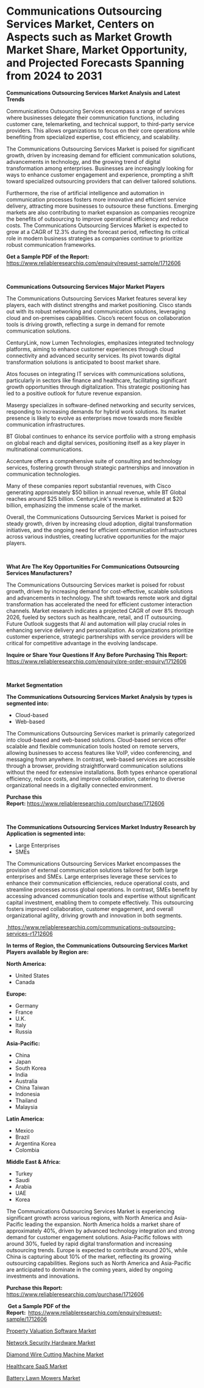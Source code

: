 <p><h1>Communications Outsourcing Services Market, Centers on Aspects such as Market Growth Market Share, Market Opportunity, and Projected Forecasts Spanning from 2024 to 2031</h1></p><p><strong>Communications Outsourcing Services Market Analysis and Latest Trends</strong></p>
<p><p>Communications Outsourcing Services encompass a range of services where businesses delegate their communication functions, including customer care, telemarketing, and technical support, to third-party service providers. This allows organizations to focus on their core operations while benefiting from specialized expertise, cost efficiency, and scalability.</p><p>The Communications Outsourcing Services Market is poised for significant growth, driven by increasing demand for efficient communication solutions, advancements in technology, and the growing trend of digital transformation among enterprises. Businesses are increasingly looking for ways to enhance customer engagement and experience, prompting a shift toward specialized outsourcing providers that can deliver tailored solutions. </p><p>Furthermore, the rise of artificial intelligence and automation in communication processes fosters more innovative and efficient service delivery, attracting more businesses to outsource these functions. Emerging markets are also contributing to market expansion as companies recognize the benefits of outsourcing to improve operational efficiency and reduce costs. The Communications Outsourcing Services Market is expected to grow at a CAGR of 12.3% during the forecast period, reflecting its critical role in modern business strategies as companies continue to prioritize robust communication frameworks.</p></p>
<p><strong>Get a Sample PDF of the Report:&nbsp;</strong> <a href="https://www.reliableresearchiq.com/enquiry/request-sample/1712606?utm_campaign=1136&utm_medium=2&utm_source=Github&utm_content=ia&utm_term=22102024&utm_id=communications-outsourcing-services">https://www.reliableresearchiq.com/enquiry/request-sample/1712606</a></p>
<p>&nbsp;</p>
<p><strong>Communications Outsourcing Services Major Market Players</strong></p>
<p><p>The Communications Outsourcing Services Market features several key players, each with distinct strengths and market positioning. Cisco stands out with its robust networking and communication solutions, leveraging cloud and on-premises capabilities. Cisco’s recent focus on collaboration tools is driving growth, reflecting a surge in demand for remote communication solutions.</p><p>CenturyLink, now Lumen Technologies, emphasizes integrated technology platforms, aiming to enhance customer experiences through cloud connectivity and advanced security services. Its pivot towards digital transformation solutions is anticipated to boost market share.</p><p>Atos focuses on integrating IT services with communications solutions, particularly in sectors like finance and healthcare, facilitating significant growth opportunities through digitalization. This strategic positioning has led to a positive outlook for future revenue expansion.</p><p>Masergy specializes in software-defined networking and security services, responding to increasing demands for hybrid work solutions. Its market presence is likely to evolve as enterprises move towards more flexible communication infrastructures.</p><p>BT Global continues to enhance its service portfolio with a strong emphasis on global reach and digital services, positioning itself as a key player in multinational communications.</p><p>Accenture offers a comprehensive suite of consulting and technology services, fostering growth through strategic partnerships and innovation in communication technologies.</p><p>Many of these companies report substantial revenues, with Cisco generating approximately $50 billion in annual revenue, while BT Global reaches around $25 billion. CenturyLink's revenue is estimated at $20 billion, emphasizing the immense scale of the market.</p><p>Overall, the Communications Outsourcing Services Market is poised for steady growth, driven by increasing cloud adoption, digital transformation initiatives, and the ongoing need for efficient communication infrastructures across various industries, creating lucrative opportunities for the major players.</p></p>
<p>&nbsp;</p>
<p><strong>What Are The Key Opportunities For Communications Outsourcing Services Manufacturers?</strong></p>
<p><p>The Communications Outsourcing Services market is poised for robust growth, driven by increasing demand for cost-effective, scalable solutions and advancements in technology. The shift towards remote work and digital transformation has accelerated the need for efficient customer interaction channels. Market research indicates a projected CAGR of over 8% through 2026, fueled by sectors such as healthcare, retail, and IT outsourcing. Future Outlook suggests that AI and automation will play crucial roles in enhancing service delivery and personalization. As organizations prioritize customer experience, strategic partnerships with service providers will be critical for competitive advantage in the evolving landscape.</p></p>
<p><strong>Inquire or Share Your Questions If Any Before Purchasing This Report:</strong> <a href="https://www.reliableresearchiq.com/enquiry/pre-order-enquiry/1712606?utm_campaign=1136&utm_medium=2&utm_source=Github&utm_content=ia&utm_term=22102024&utm_id=communications-outsourcing-services">https://www.reliableresearchiq.com/enquiry/pre-order-enquiry/1712606</a></p>
<p>&nbsp;</p>
<p><strong>Market Segmentation</strong></p>
<p><strong>The Communications Outsourcing Services Market Analysis by types is segmented into:</strong></p>
<p><ul><li>Cloud-based</li><li>Web-based</li></ul></p>
<p><p>The Communications Outsourcing Services market is primarily categorized into cloud-based and web-based solutions. Cloud-based services offer scalable and flexible communication tools hosted on remote servers, allowing businesses to access features like VoIP, video conferencing, and messaging from anywhere. In contrast, web-based services are accessible through a browser, providing straightforward communication solutions without the need for extensive installations. Both types enhance operational efficiency, reduce costs, and improve collaboration, catering to diverse organizational needs in a digitally connected environment.</p></p>
<p><strong>Purchase this Report:&nbsp;</strong><a href="https://www.reliableresearchiq.com/purchase/1712606?utm_campaign=1136&utm_medium=2&utm_source=Github&utm_content=ia&utm_term=22102024&utm_id=communications-outsourcing-services">https://www.reliableresearchiq.com/purchase/1712606</a></p>
<p>&nbsp;</p>
<p><strong>The Communications Outsourcing Services Market Industry Research by Application is segmented into:</strong></p>
<p><ul><li>Large Enterprises</li><li>SMEs</li></ul></p>
<p><p>The Communications Outsourcing Services Market encompasses the provision of external communication solutions tailored for both large enterprises and SMEs. Large enterprises leverage these services to enhance their communication efficiencies, reduce operational costs, and streamline processes across global operations. In contrast, SMEs benefit by accessing advanced communication tools and expertise without significant capital investment, enabling them to compete effectively. This outsourcing fosters improved collaboration, customer engagement, and overall organizational agility, driving growth and innovation in both segments.</p></p>
<p><a href="https://www.reliableresearchiq.com/communications-outsourcing-services-r1712606?utm_campaign=1136&utm_medium=2&utm_source=Github&utm_content=ia&utm_term=22102024&utm_id=communications-outsourcing-services">&nbsp;https://www.reliableresearchiq.com/communications-outsourcing-services-r1712606</a></p>
<p><strong>In terms of Region, the Communications Outsourcing Services Market Players available by Region are:</strong></p>
<p>
    <p> <strong> North America: </strong>
        <ul>
            <li>United States</li>
            <li>Canada</li>
        </ul>
        </p> 
    <p> <strong> Europe: </strong>
        <ul>
            <li>Germany</li>
            <li>France</li>
            <li>U.K.</li>
            <li>Italy</li>
            <li>Russia</li>
        </ul>
        </p> 
    <p> <strong> Asia-Pacific: </strong>
        <ul>
            <li>China</li>
            <li>Japan</li>
            <li>South Korea</li>
            <li>India</li>
            <li>Australia</li>
            <li>China Taiwan</li>
            <li>Indonesia</li>
            <li>Thailand</li>
            <li>Malaysia</li>
        </ul>
        </p> 
    <p> <strong> Latin America: </strong>
        <ul>
            <li>Mexico</li>
            <li>Brazil</li>
            <li>Argentina Korea</li>
            <li>Colombia</li>
        </ul>
        </p> 
    <p> <strong> Middle East & Africa: </strong>
        <ul>
            <li>Turkey</li>
            <li>Saudi</li>
            <li>Arabia</li>
            <li>UAE</li>
            <li>Korea</li>
        </ul>
    </p>
    </p>
<p><p>The Communications Outsourcing Services Market is experiencing significant growth across various regions, with North America and Asia-Pacific leading the expansion. North America holds a market share of approximately 40%, driven by advanced technology integration and strong demand for customer engagement solutions. Asia-Pacific follows with around 30%, fueled by rapid digital transformation and increasing outsourcing trends. Europe is expected to contribute around 20%, while China is capturing about 10% of the market, reflecting its growing outsourcing capabilities. Regions such as North America and Asia-Pacific are anticipated to dominate in the coming years, aided by ongoing investments and innovations.</p></p>
<p><strong>Purchase this Report: </strong><a href="https://www.reliableresearchiq.com/purchase/1712606?utm_campaign=1136&utm_medium=2&utm_source=Github&utm_content=ia&utm_term=22102024&utm_id=communications-outsourcing-services">https://www.reliableresearchiq.com/purchase/1712606</a></p>
<p>&nbsp;<strong>Get a Sample PDF of the Report:&nbsp;&nbsp;</strong><a href="https://www.reliableresearchiq.com/enquiry/request-sample/1712606?utm_campaign=1136&utm_medium=2&utm_source=Github&utm_content=ia&utm_term=22102024&utm_id=communications-outsourcing-services">https://www.reliableresearchiq.com/enquiry/request-sample/1712606</a></p>
<p><strong></strong></p>
<p><p><a href="https://www.linkedin.com/pulse/property-valuation-software-industry-sector-market-dynamics-qt6mf?utm_campaign=1136&utm_medium=2&utm_source=Github&utm_content=ia&utm_term=22102024&utm_id=communications-outsourcing-services">Property Valuation Software Market</a></p><p><a href="https://github.com/lavenaz9fufin/Market-Research-Report-List-1/blob/main/network-security-hardware-market.md?utm_campaign=1136&utm_medium=2&utm_source=Github&utm_content=ia&utm_term=22102024&utm_id=communications-outsourcing-services">Network Security Hardware Market</a></p><p><a href="https://issuu.com/reportprime-2/docs/diamond-wire-cutting-machine-market_a0c31b7246a71f?utm_campaign=1136&utm_medium=2&utm_source=Github&utm_content=ia&utm_term=22102024&utm_id=communications-outsourcing-services">Diamond Wire Cutting Machine Market</a></p><p><a href="https://www.linkedin.com/pulse/healthcare-saas-market-revolution-size-share-emerging-trends-fizpf?utm_campaign=1136&utm_medium=2&utm_source=Github&utm_content=ia&utm_term=22102024&utm_id=communications-outsourcing-services">Healthcare SaaS Market</a></p><p><a href="https://issuu.com/reportprime-2/docs/battery-lawn-mowers-market-size-203_4fb58fd43a37e0?utm_campaign=1136&utm_medium=2&utm_source=Github&utm_content=ia&utm_term=22102024&utm_id=communications-outsourcing-services">Battery Lawn Mowers Market</a></p></p>